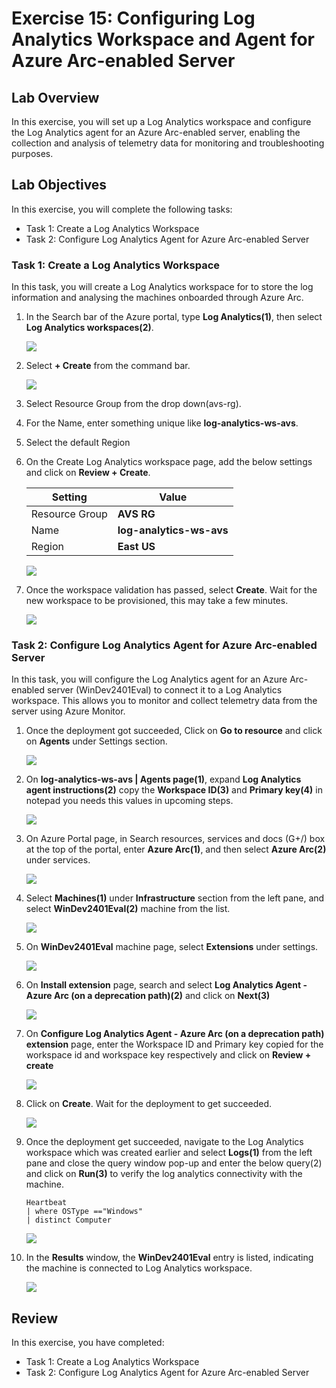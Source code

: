 # Exercise 15: Configuring Log Analytics Workspace and Agent for Azure Arc-enabled Server

## Lab Overview
In this exercise, you will set up a Log Analytics workspace and configure the Log Analytics agent for an Azure Arc-enabled server, enabling the collection and analysis of telemetry data for monitoring and troubleshooting purposes.

## Lab Objectives
In this exercise, you will complete the following tasks:

+ Task 1: Create a Log Analytics Workspace
+ Task 2: Configure Log Analytics Agent for Azure Arc-enabled Server

### Task 1: Create a Log Analytics Workspace

In this task, you will create a Log Analytics workspace for to store the log information and analysing the machines onboarded through Azure Arc.

1. In the Search bar of the Azure portal, type **Log Analytics(1)**, then select **Log Analytics workspaces(2)**.
   
   ![](../Images/loganalytics-1.png)

1. Select **+ Create** from the command bar.
    
   ![](../Images/loganalytics-2.png)

1. Select Resource Group from the drop down(avs-rg).

1. For the Name, enter something unique like **log-analytics-ws-avs**.

1. Select the default Region 

1. On the Create Log Analytics workspace page, add the below settings and click on **Review + Create**.

      | Setting | Value|
      |----------|--------|
      | Resource Group | **AVS RG** |
      | Name | **log-analytics-ws-avs**|
      | Region | **East US**|

   ![](../Images/loganalytics-3.png)

1. Once the workspace validation has passed, select **Create**. Wait for the new workspace to be provisioned, this may take a few minutes.

   ![](../Images/loganalytics-4.png)

### Task 2: Configure Log Analytics Agent for Azure Arc-enabled Server

In this task, you will configure the Log Analytics agent for an Azure Arc-enabled server (WinDev2401Eval) to connect it to a Log Analytics workspace. This allows you to monitor and collect telemetry data from the server using Azure Monitor.

1. Once the deployment got succeeded, Click on **Go to resource** and click on **Agents** under Settings section.

   ![](../Images/loganalytics-15.png)

1. On **log-analytics-ws-avs | Agents page(1)**, expand **Log Analytics agent instructions(2)** copy the **Workspace ID(3)** and **Primary key(4)** in notepad you needs this values in upcoming steps.

   ![](../Images/loganalytics-5.png)

1. On Azure Portal page, in Search resources, services and docs (G+/) box at the top of the portal, enter **Azure Arc(1)**, and then select **Azure Arc(2)** under services.

   ![](../Images/loganalytics-6.png)

1. Select **Machines(1)** under **Infrastructure** section from the left pane, and select **WinDev2401Eval(2)** machine from the list.
 
   ![](../Images/loganalytics-7.png)

1. On **WinDev2401Eval** machine page, select **Extensions** under settings.

   ![](../Images/loganalytics-8.png)

1. On **Install extension** page, search and select **Log Analytics Agent - Azure Arc (on a deprecation path)(2)** and click on **Next(3)**

   ![](../Images/loganalytics-10.png)

1. On **Configure Log Analytics Agent - Azure Arc (on a deprecation path) extension** page, enter the Workspace ID and Primary key copied for the workspace id and workspace key respectively and click on **Review + create**

   ![](../Images/loganalytics-11.png)

1. Click on **Create**. Wait for the deployment to get succeeded.

   ![](../Images/loganalytics-12.png)

1. Once the deployment get succeeded, navigate to the Log Analytics workspace which was created earlier and select **Logs(1)** from the left pane and close the query window pop-up and enter the below query(2) and click on **Run(3)** to verify the log analytics connectivity with the machine.

     ```
     Heartbeat
     | where OSType =="Windows"
     | distinct Computer
     ```

     ![](../Images/loganalytics-13.png)

1. In the **Results** window, the **WinDev2401Eval** entry is listed, indicating the machine is connected to Log Analytics workspace.

   ![](../Images/loganalytics-14.png)

  ## Review
In this exercise, you have completed:
+ Task 1: Create a Log Analytics Workspace
+ Task 2: Configure Log Analytics Agent for Azure Arc-enabled Server

   

